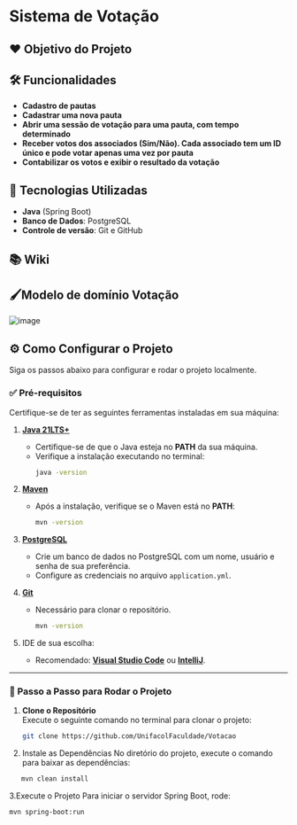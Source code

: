 # Sistema de Votação 

## ❤️ Objetivo do Projeto  


## 🛠️ Funcionalidades  
- **Cadastro de pautas**  
- **Cadastrar uma nova pauta**
- **Abrir uma sessão de votação para uma pauta, com tempo determinado**
- **Receber votos dos associados (Sim/Não). Cada associado tem um ID único e pode votar apenas uma vez por pauta**
- **Contabilizar os votos e exibir o resultado da votação**

## 🚀 Tecnologias Utilizadas  
- **Java** (Spring Boot)  
- **Banco de Dados**: PostgreSQL   
- **Controle de versão**: Git e GitHub  

## 📚 Wiki  


##  🖌️Modelo de domínio Votação
![image](https://github.com/user-attachments/assets/8adf3516-7d14-43c2-b748-bcabd40d6326)







## ⚙️ Como Configurar o Projeto  

Siga os passos abaixo para configurar e rodar o projeto localmente.

### ✅ Pré-requisitos  
Certifique-se de ter as seguintes ferramentas instaladas em sua máquina:  
1. [**Java 21LTS+**](https://www.oracle.com/java/technologies/javase-downloads.html)  
   - Certifique-se de que o Java esteja no **PATH** da sua máquina.  
   - Verifique a instalação executando no terminal:  
     ```bash
     java -version
     ```  
2. [**Maven**](https://maven.apache.org/download.cgi)  
   - Após a instalação, verifique se o Maven está no **PATH**:  
     ```bash
     mvn -version
     ```  
3. [**PostgreSQL**](https://www.postgresql.org/download/)  
   - Crie um banco de dados no PostgreSQL com um nome, usuário e senha de sua preferência.  
   - Configure as credenciais no arquivo `application.yml`.  

4. [**Git**](https://git-scm.com/downloads)  
   - Necessário para clonar o repositório.
     ```bash
     mvn -version
     ```  

5. IDE de sua escolha:  
   - Recomendado: [**Visual Studio Code**](https://code.visualstudio.com/) ou [**IntelliJ**](https://www.jetbrains.com/pt-br/idea/).  

---

### 🚀 Passo a Passo para Rodar o Projeto  

1. **Clone o Repositório**  
   Execute o seguinte comando no terminal para clonar o projeto:  
   ```bash
   git clone https://github.com/UnifacolFaculdade/Votacao
   ```
   
2. Instale as Dependências
No diretório do projeto, execute o comando para baixar as dependências:
```bash
   mvn clean install
```
3.Execute o Projeto
Para iniciar o servidor Spring Boot, rode:
```bash
mvn spring-boot:run
```
